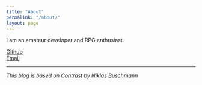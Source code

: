 ```yaml
---
title: "About"
permalink: "/about/"
layout: page
---
```

I am an amateur developer and RPG enthusiast.

<a href="https://github.com/Elemental-Re">
  <i class="fa-brands fa-github"></i>
  Github
</a>
<br>
<a href="mailto:element.re.dev@gmail.com">
  <i class="fa-solid fa-envelope"></i>
  Email
</a>

___
*This blog is based on [Contrast](https://github.com/niklasbuschmann/contrast) by Niklas Buschmann*
